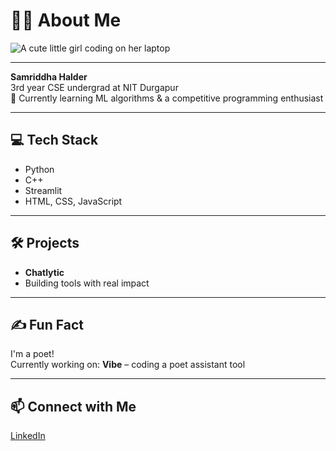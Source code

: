 # 👩‍💻 About Me

![A cute little girl coding on her laptop](https://images.unsplash.com/photo-1519125323398-675f0ddb6308?auto=format&fit=crop&w=500&q=80)

---

**Samriddha Halder**  
3rd year CSE undergrad at NIT Durgapur  
🌟 Currently learning ML algorithms & a competitive programming enthusiast

---

## 💻 Tech Stack

- Python
- C++
- Streamlit
- HTML, CSS, JavaScript

---

## 🛠️ Projects

- **Chatlytic**
- Building tools with real impact

---

## ✍️ Fun Fact

I'm a poet!  
Currently working on: **Vibe** – coding a poet assistant tool

---

## 📫 Connect with Me

[LinkedIn](https://www.linkedin.com/in/samriddha-halder-52685627a/)

